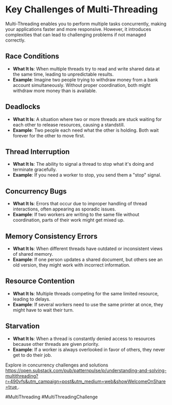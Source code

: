 # Key Challenges of Multi-Threading

Multi-Threading enables you to perform multiple tasks concurrently, making your applications faster and more responsive.
However, it introduces complexities that can lead to challenging problems if not managed correctly.

## Race Conditions
- **What It Is**: When multiple threads try to read and write shared data at the same time, leading to unpredictable results.
- **Example**: Imagine two people trying to withdraw money from a bank account simultaneously. Without proper coordination,
   both might withdraw more money than is available.

## Deadlocks
- **What It Is**: A situation where two or more threads are stuck waiting for each other to release resources, causing a standstill.
- **Example**: Two people each need what the other is holding. Both wait forever for the other to move first.

## Thread Interruption
- **What It Is**: The ability to signal a thread to stop what it's doing and terminate gracefully.
- **Example**: If you need a worker to stop, you send them a "stop" signal.

## Concurrency Bugs
- **What It Is**: Errors that occur due to improper handling of thread interactions, often appearing as sporadic issues.
- **Example**: If two workers are writing to the same file without coordination, parts of their work might get mixed up.

## Memory Consistency Errors
- **What It Is**: When different threads have outdated or inconsistent views of shared memory.
- **Example**: If one person updates a shared document, but others see an old version, they might work with incorrect information.

## Resource Contention
- **What It Is**: Multiple threads competing for the same limited resource, leading to delays.
- **Example**: If several workers need to use the same printer at once, they might have to wait their turn.

## Starvation
- **What It Is**: When a thread is constantly denied access to resources because other threads are given priority.
- **Example**: If a worker is always overlooked in favor of others, they never get to do their job.

Explore in concurrency challenges and solutions [https://open.substack.com/pub/patternpulse/p/understanding-and-solving-multithreading?r=490vfs&utm_campaign=post&utm_medium=web&showWelcomeOnShare=true ](#).

#MultiThreading #MultiThreadingChallenge
